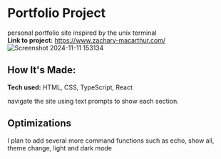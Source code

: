 # Portfolio Project
personal portfolio site inspired by the unix terminal
<br/>
**Link to project:** https://www.zachary-macarthur.com/
![Screenshot 2024-11-11 153134](https://github.com/user-attachments/assets/a69b9a1f-3372-4514-ba19-bae5c4702b8f)


## How It's Made:

**Tech used:** HTML, CSS, TypeScript, React

navigate the site using text prompts to show each section. 

## Optimizations

I plan to add several more command functions such as echo, show all, theme change, light and dark mode
